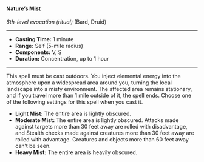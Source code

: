 #### Nature’s Mist
*6th-level evocation* *(ritual)* (Bard, Druid)
___
- **Casting Time:** 1 minute
- **Range:** Self (5-mile radius)
- **Components:** V, S
- **Duration:** Concentration, up to 1 hour
---
This spell must be cast outdoors. You inject elemental energy into the atmosphere upon a widespread area around you, turning the local landscape into a misty environment. The affected area remains stationary, and if you travel more than 1 mile outside of it, the spell ends. Choose one of the following settings for this spell when you cast it. 

* **Light Mist:** The entire area is lightly obscured.
* **Moderate Mist:** The entire area is lightly obscured. Attacks made against targets more than 30 feet away are rolled with disadvantage, and Stealth checks made against creatures more than 30 feet away are rolled with advantage. Creatures and objects more than 60 feet away can’t be seen.
* **Heavy Mist:** The entire area is heavily obscured.
